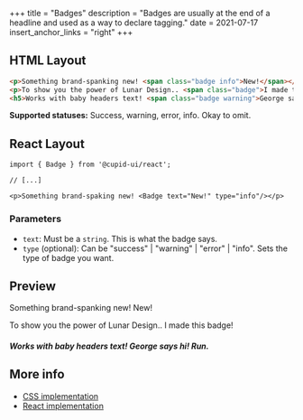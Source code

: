 +++
title = "Badges"
description = "Badges are usually at the end of a headline and used as a way to declare tagging."
date = 2021-07-17
insert_anchor_links = "right"
+++

## HTML Layout
```html
<p>Something brand-spanking new! <span class="badge info">New!</span></p>
<p>To show you the power of Lunar Design.. <span class="badge">I made this badge!</span></p>
<h5>Works with baby headers text! <span class="badge warning">George says hi! Run.</span></h5>
```

**Supported statuses:** Success, warning, error, info. Okay to omit.

## React Layout
```tsx
import { Badge } from '@cupid-ui/react';

// [...]

<p>Something brand-spaking new! <Badge text="New!" type="info"/></p>
```

### Parameters
- `text`: Must be a `string`. This is what the badge says.
- `type` (optional): Can be "success" | "warning" | "error" | "info". Sets the type of badge you want.

## Preview
<p>Something brand-spanking new! <span class="badge info">New!</span></p>
<p>To show you the power of Lunar Design.. <span class="badge">I made this badge!</span></p>
<h5>Works with baby headers text! <span class="badge warning">George says hi! Run.</span></h5>

## More info
- [CSS implementation](https://github.com/designbylunar/cupid/blob/main/css/src/layout/badge.css)
- [React implementation](https://github.com/designbylunar/cupid/blob/main/react/src/components/layout/badge.tsx)

